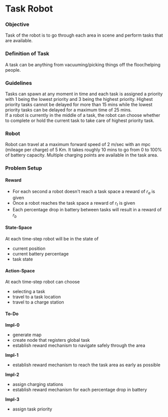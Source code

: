 # Task Robot
### Objective
Task of the robot is to go through each area in scene and perform tasks that are available. 

### Definition of Task
A task can be anything from vacuuming/picking things off the floor/helping people.  

### Guidelines
Tasks can spawn at any moment in time and each task is assigned a priority with 1 being the lowest priority
and 3 being the highest priority. Highest priority tasks cannot be delayed for more than 15 mins while the lowest priority tasks can be delayed for a maximum time of 25 mins.  
If a robot is currently in the middle of a task, the robot can choose whether to complete or hold the current task to take care of highest priority task.  

### Robot
Robot can travel at a maximum forward speed of 2 m/sec with an mpc (mileage per charge) of 5 Km. It takes roughly 10 mins to go from 0 to 100% of battery capacity. Multiple charging points are available in the task area. 

### Problem Setup

#### Reward
* For each second a robot doesn't reach a task space a reward of $r_a$ is given
* Once a robot reaches the task space a reward of $r_t$ is given
* Each percentage drop in battery between tasks will result in a reward of $r_b$

#### State-Space
At each time-step robot will be in the state of 
* current position
* current battery percentage 
* task state

#### Action-Space
At each time-step robot can choose
* selecting a task
* travel to a task location
* travel to a charge station

#### To-Do
**Impl-0**
* generate map
* create node that registers global task
* establish reward mechanism to navigate safely through the area

**Impl-1**
* establish reward mechanism to reach the task area as early as possible

**Impl-2**
* assign charging stations
* establish reward mechanism for each percentage drop in battery

**Impl-3**  
* assign task priority

